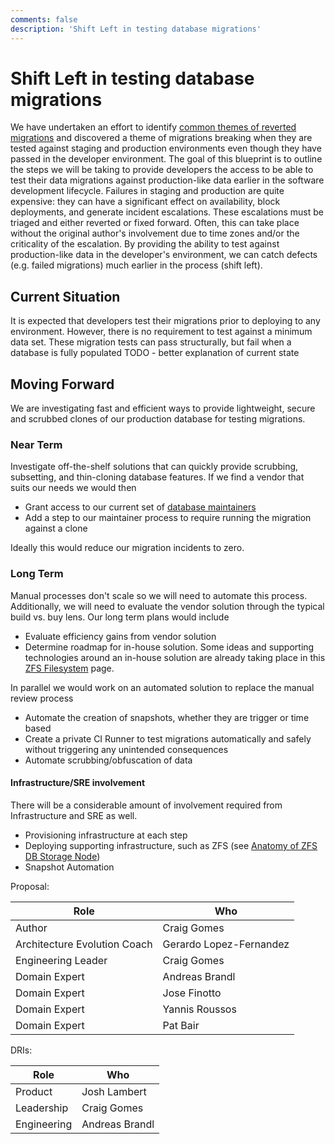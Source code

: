 ```yaml
---
comments: false
description: 'Shift Left in testing database migrations'
---
```


# Shift Left in testing database migrations

We have undertaken an effort to identify [common themes of reverted migrations](https://gitlab.com/gitlab-org/gitlab/-/issues/233391) and discovered a theme of migrations breaking when they are tested against staging and production environments even though they have passed in the developer environment. The goal of this blueprint is to outline the steps we will be taking to provide developers the access to be able to test their data migrations against production-like data earlier in the software development lifecycle. Failures in staging and production are quite expensive: they can have a significant effect on availability, block deployments, and generate incident escalations. These escalations must be triaged and either reverted or fixed forward. Often, this can take place without the original author's involvement due to time zones and/or the criticality of the escalation. By providing the ability to test against production-like data in the developer's environment, we can catch defects (e.g. failed migrations) much earlier in the process (shift left).

## Current Situation

It is expected that developers test their migrations prior to deploying to any environment. However, there is no requirement to test against a minimum data set. These migration tests can pass structurally, but fail when a database is fully populated
TODO - better explanation of current state

## Moving Forward

We are investigating fast and efficient ways to provide lightweight, secure and scrubbed clones of our production database for testing migrations.

### Near Term

Investigate off-the-shelf solutions that can quickly provide scrubbing, subsetting, and thin-cloning database features. If we find a vendor that suits our needs we would then

- Grant access to our current set of [database maintainers](https://about.gitlab.com/handbook/engineering/projects/#gitlab_maintainers_database)
- Add a step to our maintainer process to require running the migration against a clone

Ideally this would reduce our migration incidents to zero.

### Long Term

Manual processes don't scale so we will need to automate this process. Additionally, we will need to evaluate the vendor solution through the typical build vs. buy lens. Our long term plans would include

- Evaluate efficiency gains from vendor solution
- Determine roadmap for in-house solution. Some ideas and supporting technologies around an in-house solution are already taking place in this [ZFS Filesystem](https://gitlab.com/gitlab-com/gl-infra/readiness/-/tree/master/library/zfs-filesystem) page.

In parallel we would work on an automated solution to replace the manual review process

- Automate the creation of snapshots, whether they are trigger or time based
- Create a private CI Runner to test migrations automatically and safely without triggering any unintended consequences
- Automate scrubbing/obfuscation of data

#### Infrastructure/SRE involvement

There will be a considerable amount of involvement required from Infrastructure and SRE as well. 

- Provisioning infrastructure at each step
- Deploying supporting infrastructure, such as ZFS (see [Anatomy of ZFS DB Storage Node](https://gitlab.com/gitlab-com/gl-infra/readiness/-/tree/master/library/zfs-filesystem#anatomy-of-a-zfs-db-storage-node))
- Snapshot Automation

Proposal:

| Role                         | Who
|------------------------------|-------------------------|
| Author                       |    Craig Gomes          |
| Architecture Evolution Coach | Gerardo Lopez-Fernandez |
| Engineering Leader           |    Craig Gomes          |
| Domain Expert                |    Andreas Brandl       |
| Domain Expert                |    Jose Finotto         |
| Domain Expert                |    Yannis Roussos       |
| Domain Expert                |    Pat Bair             |

DRIs:

| Role                         | Who
|------------------------------|------------------------|
| Product                      |    Josh Lambert        |
| Leadership                   |    Craig Gomes         |
| Engineering                  |    Andreas Brandl      |
